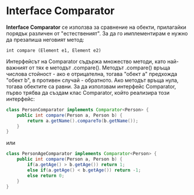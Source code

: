 # Interface Comparator<T>

__Interface Comparator<T>__ се използва за сравнение на обекти, прилагайки порядък различен от "естественият".
За да го имплементирам е нужно да презапиша неговият метод:
```
int compare (Element e1, Element e2)
```
Интерфейсът на Comparator съдържа множество методи, като най-важният от тях е методът .compare(). Методът .compare() връща числова стойност - ако е отрицателна, тогава "обект a" предхожда "обект b", в противен случай - обратното. Ако методът връща нула, тогава обектите са равни.
За да използвам интерфейс Comparator, първо трябва да създам клас Comparator, който реализира този интерфейс:
```java
class PersonComparator implements Comparator<Person> {
	public int compare(Person a, Person b) {
		return a.getName().compareTo(b.getName());
	}
}
```
или
```java
class PersonAgeComparator implements Comparator<Person> {
	public int compare(Person a, Person b) {
		if(a.getAge() > b.getAge()) return 1;
		else if(a.getAge() < b.getAge()) return -1;
		else return 0;
	}
}
```
